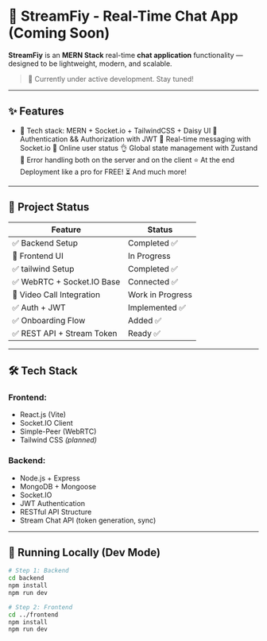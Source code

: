 # 🚀 StreamFiy - Real-Time Chat App (Coming Soon)

**StreamFiy** is an **MERN Stack** real-time **chat application**  functionality — designed to be lightweight, modern, and scalable.

> 🧪 Currently under active development. Stay tuned!

---

## ✨ Features

- 🌟 Tech stack: MERN + Socket.io + TailwindCSS + Daisy UI
🎃 Authentication && Authorization with JWT
👾 Real-time messaging with Socket.io
🚀 Online user status
👌 Global state management with Zustand
🐞 Error handling both on the server and on the client
⭐ At the end Deployment like a pro for FREE!
⏳ And much more!

---

## 🚧 Project Status

| Feature                    | Status         |
|---------------------------|----------------|
| ✅ Backend Setup           | Completed ✅     |
| 🔄 Frontend UI             | In Progress    |
| ✅ tailwind Setup           | Completed ✅     |
| ✅ WebRTC + Socket.IO Base | Connected ✅    |
| 🔄 Video Call Integration  | Work in Progress |
| ✅ Auth + JWT              | Implemented ✅ |
| ✅ Onboarding Flow         | Added ✅        |
| ✅ REST API + Stream Token | Ready ✅        |

---

## 🛠 Tech Stack

### Frontend:
- React.js (Vite)
- Socket.IO Client
- Simple-Peer (WebRTC)
- Tailwind CSS *(planned)*

### Backend:
- Node.js + Express
- MongoDB + Mongoose
- Socket.IO
- JWT Authentication
- RESTful API Structure
- Stream Chat API (token generation, sync)

---

## 🧪 Running Locally (Dev Mode)

```bash
# Step 1: Backend
cd backend
npm install
npm run dev

# Step 2: Frontend
cd ../frontend
npm install
npm run dev

